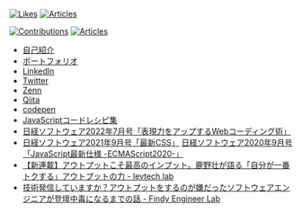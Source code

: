[![Likes](https://badgen.org/img/zenn/tonkotsuboy_com/likes?style=plastic)](https://zenn.dev/tonkotsuboy_com) [![Articles](https://badgen.org/img/zenn/tonkotsuboy_com/articles?style=plastic)](https://zenn.dev/tonkotsuboy_com)

[![Contributions](https://badgen.org/img/qiita/tonkotsuboy_com/contributions?style=plastic)](https://qiita.com/tonkotsuboy_com) [![Articles](https://badgen.org/img/qiita/tonkotsuboy_com/articles?style=plastic)](https://qiita.com/tonkotsuboy_com)

- [自己紹介](https://kano.codes/about)
- [ポートフォリオ](https://kano.codes/)
- [LinkedIn](https://www.linkedin.com/in/tonkotsuboy/)
- [Twitter](https://twitter.com/tonkotsuboy_com)
- [Zenn](https://zenn.dev/tonkotsuboy_com)
- [Qiita](https://qiita.com/tonkotsuboy_com)
- [codepen](https://codepen.io/tonkotsuboy)
- [JavaScriptコードレシピ集](https://gihyo.jp/book/2019/978-4-297-10368-2)
- [日経ソフトウェア2022年7月号「表現力をアップするWebコーディング術」](https://info.nikkeibp.co.jp/media/NSW/atcl/mag/051600042/)
- [日経ソフトウェア2021年9月号「最新CSS」](https://shop.nikkeibp.co.jp/front/commodity/0000/SW1256/)
[日経ソフトウェア2020年9月号「JavaScript最新仕様 -ECMAScript2020-」](https://shop.nikkeibp.co.jp/front/commodity/0000/SW1250/)
- [【新連載】アウトプットこそ最高のインプット。鹿野壮が語る「自分が一番トクする」アウトプットの力 - levtech lab](https://levtech.jp/media/article/column/detail_329/)
- [技術発信していますか？アウトプットをするのが嫌だったソフトウェアエンジニアが登壇中毒になるまでの話 \- Findy Engineer Lab](https://findy-code.io/engineer-lab/tonkotsuboy-output) 

<!--
**tonkotsuboy/tonkotsuboy** is a ✨ _special_ ✨ repository because its `README.md` (this file) appears on your GitHub profile.

Here are some ideas to get you started:

- 🔭 I’m currently working on ...
- 🌱 I’m currently learning ...
- 👯 I’m looking to collaborate on ...
- 🤔 I’m looking for help with ...
- 💬 Ask me about ...
- 📫 How to reach me: ...
- 😄 Pronouns: ...
- ⚡ Fun fact: ...
-->
